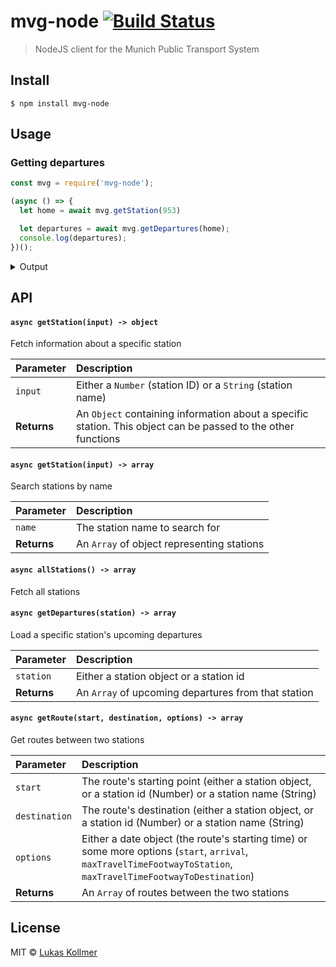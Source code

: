 # mvg-node [![Build Status](https://travis-ci.org/lukaskollmer/mvg-node.svg?branch=master)](https://travis-ci.org/lukaskollmer/mvg-node)

> NodeJS client for the Munich Public Transport System


## Install

```
$ npm install mvg-node
```


## Usage

### Getting departures

```js
const mvg = require('mvg-node');

(async () => {
  let home = await mvg.getStation(953)

  let departures = await mvg.getDepartures(home);
  console.log(departures);
})();
```

<details>
  <summary>Output</summary>

  ```
  [ { departureTime: 1500923983000,
      product: 'b',
      label: '194',
      destination: 'Trudering Bf.',
      live: true,
      lineBackgroundColor: '#0d5c70',
      departureId: 325930522,
      sev: false,
      time: 2017-07-24T19:19:43.000Z },
    { departureTime: 1500924014000,
      product: 'b',
      label: '192',
      destination: 'Neuperlach Zentrum',
      live: true,
      lineBackgroundColor: '#0d5c70',
      departureId: -120781808,
      sev: false,
      time: 2017-07-24T19:20:14.000Z },
      ... ]
  ```
</details>


## API

#### `async getStation(input) -> object`
Fetch information about a specific station

| Parameter | Description |
| :-------- | :---------- |
| `input`   | Either a `Number` (station ID) or a `String` (station name) |
| **Returns** | An `Object` containing information about a specific station. This object can be passed to the other functions |

#### `async getStation(input) -> array`
Search stations by name

| Parameter | Description |
| :-------- | :---------- |
| `name`   | The station name to search for |
| **Returns** | An `Array` of object representing stations |

#### `async allStations() -> array`
Fetch all stations

#### `async getDepartures(station) -> array`
Load a specific station's upcoming departures

| Parameter | Description |
| :-------- | :---------- |
| `station`   | Either a station object or a station id |
| **Returns** | An `Array` of upcoming departures from that station |

#### `async getRoute(start, destination, options) -> array`
Get routes between two stations

| Parameter | Description |
| :-------- | :---------- |
| `start`   | The route's starting point (either a station object, or a station id (Number) or a station name (String) |
| `destination`   | The route's destination (either a station object, or a station id (Number) or a station name (String) |
| `options`   | Either a date object (the route's starting time) or some more options (`start`, `arrival`, `maxTravelTimeFootwayToStation`, `maxTravelTimeFootwayToDestination`) |
| **Returns** | An `Array` of routes between the two stations |


## License

MIT © [Lukas Kollmer](https://lukaskollmer.me)
